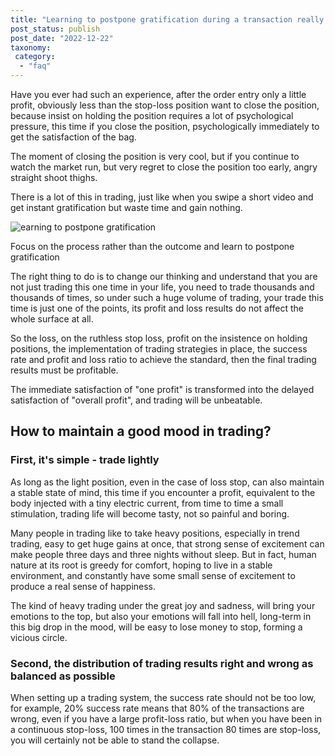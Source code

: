 ```yaml
---
title: "Learning to postpone gratification during a transaction really makes a difference!"
post_status: publish
post_date: "2022-12-22"
taxonomy:
 category: 
  - "faq"
---
```


Have you ever had such an experience, after the order entry only a little profit, obviously less than the stop-loss position want to close the position, because insist on holding the position requires a lot of psychological pressure, this time if you close the position, psychologically immediately to get the satisfaction of the bag.

The moment of closing the position is very cool, but if you continue to watch the market run, but very regret to close the position too early, angry straight shoot thighs.

There is a lot of this in trading, just like when you swipe a short video and get instant gratification but waste time and gain nothing.

![earning to postpone gratification](https://cdn.fendou.la/tuoss/postpone-gratification.jpg)

Focus on the process rather than the outcome and learn to postpone gratification

The right thing to do is to change our thinking and understand that you are not just trading this one time in your life, you need to trade thousands and thousands of times, so under such a huge volume of trading, your trade this time is just one of the points, its profit and loss results do not affect the whole surface at all.

So the loss, on the ruthless stop loss, profit on the insistence on holding positions, the implementation of trading strategies in place, the success rate and profit and loss ratio to achieve the standard, then the final trading results must be profitable.

The immediate satisfaction of "one profit" is transformed into the delayed satisfaction of "overall profit", and trading will be unbeatable.

## How to maintain a good mood in trading?

### First, it's simple - trade lightly

As long as the light position, even in the case of loss stop, can also maintain a stable state of mind, this time if you encounter a profit, equivalent to the body injected with a tiny electric current, from time to time a small stimulation, trading life will become tasty, not so painful and boring.

Many people in trading like to take heavy positions, especially in trend trading, easy to get huge gains at once, that strong sense of excitement can make people three days and three nights without sleep. But in fact, human nature at its root is greedy for comfort, hoping to live in a stable environment, and constantly have some small sense of excitement to produce a real sense of happiness.

The kind of heavy trading under the great joy and sadness, will bring your emotions to the top, but also your emotions will fall into hell, long-term in this big drop in the mood, will be easy to lose money to stop, forming a vicious circle.

### Second, the distribution of trading results right and wrong as balanced as possible

When setting up a trading system, the success rate should not be too low, for example, 20% success rate means that 80% of the transactions are wrong, even if you have a large profit-loss ratio, but when you have been in a continuous stop-loss, 100 times in the transaction 80 times are stop-loss, you will certainly not be able to stand the collapse.

